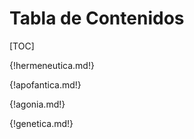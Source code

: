 # Tabla de Contenidos

[TOC]

{!hermeneutica.md!}

{!apofantica.md!}

{!agonia.md!}

{!genetica.md!}
